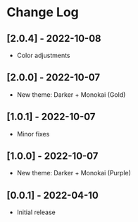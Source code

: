 # Change Log

## [2.0.4] - 2022-10-08

- Color adjustments

## [2.0.0] - 2022-10-07

- New theme: Darker + Monokai (Gold)

## [1.0.1] - 2022-10-07

- Minor fixes

## [1.0.0] - 2022-10-07

- New theme: Darker + Monokai (Purple)

## [0.0.1] - 2022-04-10

- Initial release
